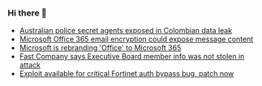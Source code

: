 ### Hi there 👋

<!--START_SECTION:feed-->
* [Australian police secret agents exposed in Colombian data leak](https://www.bleepingcomputer.com/news/security/australian-police-secret-agents-exposed-in-colombian-data-leak/)
* [Microsoft Office 365 email encryption could expose message content](https://www.bleepingcomputer.com/news/security/microsoft-office-365-email-encryption-could-expose-message-content/)
* [Microsoft is rebranding 'Office' to Microsoft 365](https://www.bleepingcomputer.com/news/microsoft/microsoft-is-rebranding-office-to-microsoft-365/)
* [Fast Company says Executive Board member info was not stolen in attack](https://www.bleepingcomputer.com/news/security/fast-company-says-executive-board-member-info-was-not-stolen-in-attack/)
* [Exploit available for critical Fortinet auth bypass bug, patch now](https://www.bleepingcomputer.com/news/security/exploit-available-for-critical-fortinet-auth-bypass-bug-patch-now/)
<!--END_SECTION:feed-->

<!--
**frankenk/frankenk** is a ✨ _special_ ✨ repository because its `README.md` (this file) appears on your GitHub profile.

Here are some ideas to get you started:

- 🔭 I’m currently working on ...
- 🌱 I’m currently learning ...
- 👯 I’m looking to collaborate on ...
- 🤔 I’m looking for help with ...
- 💬 Ask me about ...
- 📫 How to reach me: ...
- 😄 Pronouns: ...
- ⚡ Fun fact: ...
-->




